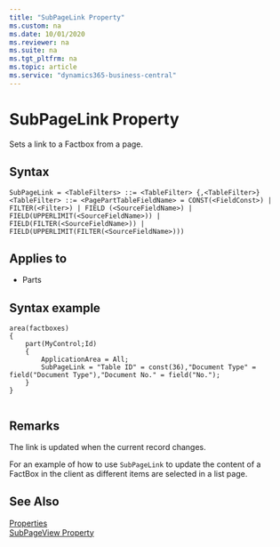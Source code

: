```yaml
---
title: "SubPageLink Property"
ms.custom: na
ms.date: 10/01/2020
ms.reviewer: na
ms.suite: na
ms.tgt_pltfrm: na
ms.topic: article
ms.service: "dynamics365-business-central"
---
```


# SubPageLink Property

Sets a link to a Factbox from a page.

## Syntax
```
SubPageLink = <TableFilters> ::= <TableFilter> {,<TableFilter>} <TableFilter> ::= <PagePartTableFieldName> = CONST(<FieldConst>) | FILTER(<Filter>) | FIELD (<SourceFieldName>) | FIELD(UPPERLIMIT(<SourceFieldName>)) | FIELD(FILTER(<SourceFieldName>)) | FIELD(UPPERLIMIT(FILTER(<SourceFieldName>)))
```  
  
## Applies to  
  
- Parts  

## Syntax example

```
area(factboxes)
{
    part(MyControl;Id)
    {
        ApplicationArea = All;
        SubPageLink = "Table ID" = const(36),"Document Type" = field("Document Type"),"Document No." = field("No.");
    }
}
    
```
  
## Remarks  

The link is updated when the current record changes.  
  
For an example of how to use `SubPageLink` to update the content of a FactBox in the client as different items are selected in a list page. <!-- See [Walkthrough: Adding a FactBox to the Customer List Page](../devenv-Walkthrough-Adding-a-FactBox-to-the-Customer-List-Page.md).  -->
  
## See Also  

[Properties](devenv-properties.md)  
[SubPageView Property](devenv-subpageview-property.md)